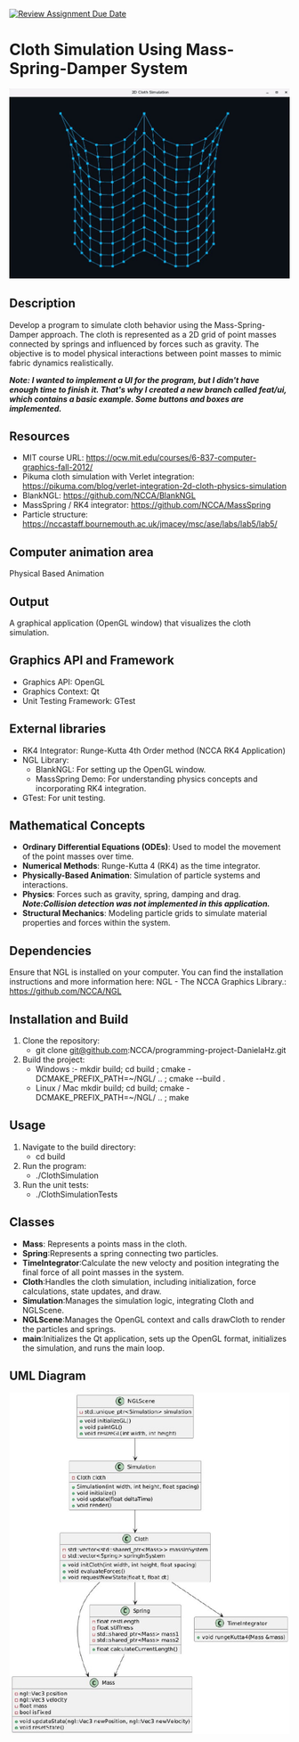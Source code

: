 [![Review Assignment Due Date](https://classroom.github.com/assets/deadline-readme-button-22041afd0340ce965d47ae6ef1cefeee28c7c493a6346c4f15d667ab976d596c.svg)](https://classroom.github.com/a/RM1pL2Qm)

# Cloth Simulation Using Mass-Spring-Damper System 

![2DCloth](images/2DCloth.jpg)

## Description
Develop a program to simulate cloth behavior using the Mass-Spring-Damper approach. The cloth is represented as a 2D grid of point masses connected by springs and influenced by forces such as gravity. The objective is to model physical interactions between point masses to mimic fabric dynamics realistically.

***Note: I wanted to implement a UI for the program, but I didn't have enough time to finish it. That's why I created a new branch called feat/ui, which contains a basic example. Some buttons and boxes are implemented.***

## Resources
- MIT course URL: https://ocw.mit.edu/courses/6-837-computer-graphics-fall-2012/
- Pikuma cloth simulation with Verlet integration: https://pikuma.com/blog/verlet-integration-2d-cloth-physics-simulation
- BlankNGL: https://github.com/NCCA/BlankNGL
- MassSpring / RK4 integrator: https://github.com/NCCA/MassSpring
- Particle structure: https://nccastaff.bournemouth.ac.uk/jmacey/msc/ase/labs/lab5/lab5/

## Computer animation area
Physical Based Animation

## Output
A graphical application (OpenGL window) that visualizes the cloth simulation.

## Graphics API and Framework
- Graphics API: OpenGL
- Graphics Context: Qt
- Unit Testing Framework: GTest

## External libraries
- RK4 Integrator: Runge-Kutta 4th Order method (NCCA RK4 Application)
- NGL Library:
    * BlankNGL: For setting up the OpenGL window.
    * MassSpring Demo: For understanding physics concepts and incorporating RK4 integration.
- GTest: For unit testing.

## Mathematical Concepts
- **Ordinary Differential Equations (ODEs)**: Used to model the movement of the point masses over time.
- **Numerical Methods**: Runge-Kutta 4 (RK4) as the time integrator.
- **Physically-Based Animation**: Simulation of particle systems and interactions.
- **Physics**: Forces such as gravity, spring, damping and drag. ***Note:Collision detection was not implemented in this application.***
- **Structural Mechanics**: Modeling particle grids to simulate material properties and forces within the system.

## Dependencies 
Ensure that NGL is installed on your computer. You can find the installation instructions and more information here: NGL - The NCCA Graphics Library.: https://github.com/NCCA/NGL

## Installation and Build
1. Clone the repository:
    - git clone git@github.com:NCCA/programming-project-DanielaHz.git
2. Build the project:
    - Windows :- mkdir build; cd build ; cmake -DCMAKE_PREFIX_PATH=~/NGL/ .. ; cmake --build . 
    - Linux / Mac mkdir build; cd build; cmake -DCMAKE_PREFIX_PATH=~/NGL/ .. ; make

## Usage
1. Navigate to the build directory:
    - cd build
2. Run the program:
    - ./ClothSimulation
3. Run the unit tests:
    - ./ClothSimulationTests

## Classes

- **Mass**: Represents a points mass in the cloth. 
- **Spring**:Represents a spring connecting two particles.
- **TimeIntegrator**:Calculate the new velocty and position integrating the final force of all point masses in the system.
- **Cloth**:Handles the cloth simulation, including initialization, force calculations, state updates, and draw.
- **Simulation**:Manages the simulation logic, integrating Cloth and NGLScene.
- **NGLScene**:Manages the OpenGL context and calls drawCloth to render the particles and springs.
- **main**:Initializes the Qt application, sets up the OpenGL format, initializes the simulation, and runs the main loop.

## UML Diagram

![UML-diagram](images/UML_Final.jpg)

